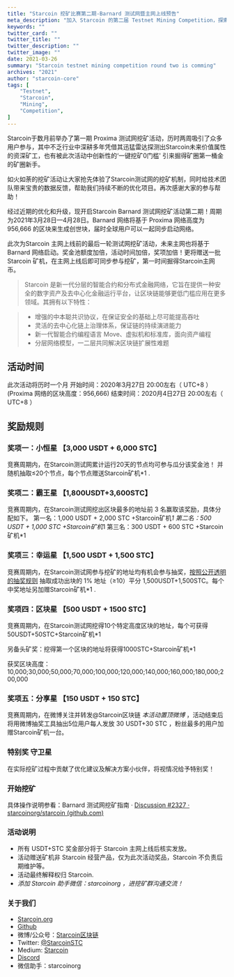 ```yaml
---
title: "Starcoin 挖矿比赛第二期-Barnard 测试网暨主网上线预告"
meta_description: "加入 Starcoin 的第二届 Testnet Mining Competition，探索 Move 生态中的全新区块链挖矿机会。"
keywords: ""
twitter_card: ""
twitter_title: ""
twitter_description: ""
twitter_image: ""
date: 2021-03-26
summary: "Starcoin testnet mining competition round two is comming"
archives: "2021"
author: "starcoin-core"
tags: [
    "Testnet",
    "Starcoin",
	"Mining",
	"Competition",
]
---
```


Starcoin于数月前举办了第一期 Proxima 测试网挖矿活动，历时两周吸引了众多用户参与，其中不乏行业中深耕多年凭借其迅猛雷达探测出Starcoin未来价值属性的资深矿工，也有被此次活动中创新性的‘一键挖矿0门槛' 引来掘得矿圈第一桶金的矿圈新手。 

如火如荼的挖矿活动让大家抢先体验了Starcoin测试网的挖矿机制，同时给技术团队带来宝贵的数据反馈，帮助我们持续不断的优化项目。再次感谢大家的参与帮助！

经过近期的优化和升级，现开启Starcoin Barnard 测试网挖矿活动第二期！周期为2021年3月28日—4月28日。Barnard 网络将基于 Proxima 网络高度为 956,666 的区块来生成创世块，届时全球用户可以一起同步启动网络。

此次为Starcoin 主网上线前的最后一轮测试网挖矿活动，未来主网也将基于 Barnard 网络启动。奖金池额度加倍，活动时间加倍，奖项加倍！更将赠送一批Starcoin 矿机，在主网上线后即可同步参与挖矿，第一时间掘得Starcoin主网币。



> Starcoin 是新一代分层的智能合约和分布式金融网络，它旨在提供一种安全的数字资产及去中心化金融运行平台，让区块链能够更低门槛应用在更多领域。其拥有以下特性：

> * 增强的中本聪共识协议，在保证安全的基础上尽可能提高吞吐
> * 灵活的去中心化链上治理体系，保证链的持续演进能力
> * 新一代智能合约编程语言 Move、虚拟机和标准库，面向资产编程
> * 分层网络模型，一二层共同解决区块链扩展性难题




## 活动时间

此次活动将历时一个月
开始时间：2020年3月27日 20:00左右（ UTC+8 ）    (Proxima 网络的区块高度：956,666)
结束时间：2020月4日27日 20:00左右（ UTC+8 ） 



## 奖励规则

### 奖项一：小恒星 【3,000 USDT + 6,000 STC】

竞赛周期内，在Starcoin测试网累计运行20天的节点均可参与瓜分该奖金池！ 并随机抽取≤20个节点，每个节点赠送Starcoin矿机*1 .


### 奖项二：霸王星 【1,800USDT+3,600STC】

竞赛周期内，在Starcoin测试网挖出区块最多的地址前 3 名赢取该奖励，具体分配如下。 
第一名：1,000 USDT + 2,000 STC +Starcoin矿机*1
第二名：500 USDT + 1,000 STC +Starcoin矿机*1
第三名：300 USDT + 600 STC +Starcoin矿机*1 


### 奖项三：幸运星 【1,500 USDT + 1,500 STC】

竞赛周期内，在Starcoin测试网参与挖矿的地址均有机会参与抽奖，[按照公开透明的抽奖规则](https://github.com/starcoinorg/stcmint-fight) 抽取成功出块的 1% 地址（≥10）平分 1,500USDT+1,500STC。每个中奖地址另加赠Starcoin矿机*1 .


### 奖项四：区块星 【500 USDT + 1500 STC】

竞赛周期内，在Starcoin测试网挖得10个特定高度区块的地址，每个可获得50USDT+50STC+Starcoin矿机*1 

另备头矿奖：挖得第一个区块的地址将获得1000STC+Starcoin矿机*1 

获奖区块高度： 10,000;30,000;50,000;70,000;100,000;120,000;140,000;160,000;180,000;200,000



### 奖项五：分享星 【150 USDT + 150 STC】

竞赛周期内，在微博关注并转发@Starcoin区块链 *本活动置顶微博* ，活动结束后将用微博抽奖工具抽出5位用户每人发放 30 USDT+30 STC ，粉丝最多的用户加赠Starcoin矿机一台。 


### 特别奖 守卫星

在实际挖矿过程中贡献了优化建议及解决方案小伙伴，将视情况给予特别奖！ 


### 开始挖矿

具体操作说明参看：Barnard 测试网挖矿指南 · [Discussion #2327 · starcoinorg/starcoin (github.com)](https://github.com/starcoinorg/starcoin/discussions/2327)

### 活动说明

* 所有 USDT+STC 奖金部分将于 Starcoin 主网上线后核实发放。
* 活动赠送矿机非 Starcoin 经营产品，仅为此次活动奖品，Starcoin 不负责后期维护等。
* 活动最终解释权归 Starcoin.
* *添加 Starcoin 助手微信：starcoinorg ，进挖矿群沟通交流！*


### 关于我们

* [Starcoin.org](https://starcoin.org/)
* [Github](https://github.com/starcoinorg/starcoin)
* 微博/公众号：[Starcoin区块链](https://weibo.com/u/7480684466)
* Twitter: [@StarcoinSTC](https://twitter.com/StarcoinSTC)
* Medium: [Starcoin](https://starcoin.medium.com/)
* [Discord](https://discord.gg/DJkU8NAezd)
* 微信助手：starcoinorg

